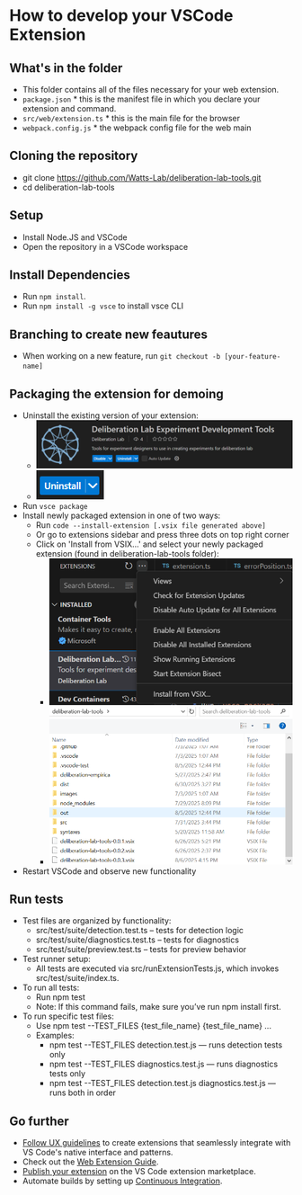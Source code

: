 # How to develop your VSCode Extension

## What's in the folder

* This folder contains all of the files necessary for your web extension.
* `package.json` * this is the manifest file in which you declare your extension and command.
* `src/web/extension.ts` * this is the main file for the browser
* `webpack.config.js` * the webpack config file for the web main

## Cloning the repository

* git clone https://github.com/Watts-Lab/deliberation-lab-tools.git
* cd deliberation-lab-tools

## Setup

* Install Node.JS and VSCode
* Open the repository in a VSCode workspace

## Install Dependencies

* Run `npm install`.
* Run `npm install -g vsce` to install vsce CLI

## Branching to create new feautures

* When working on a new feature, run `git checkout -b [your-feature-name]`

## Packaging the extension for demoing

* Uninstall the existing version of your extension:
  * ![alt text](images/image.png)
  * ![alt text](images/image-1.png)
* Run `vsce package`
* Install newly packaged extension in one of two ways:
  * Run `code --install-extension [.vsix file generated above]`
  * Or go to extensions sidebar and press three dots on top right corner
  * Click on 'Install from VSIX...' and select your newly packaged extension (found in deliberation-lab-tools folder):
    * ![alt text](images/image-2.png)
    * ![alt text](images/image-3.png)
* Restart VSCode and observe new functionality

## Run tests

* Test files are organized by functionality:
  * src/test/suite/detection.test.ts – tests for detection logic
  * src/test/suite/diagnostics.test.ts – tests for diagnostics
  * src/test/suite/preview.test.ts – tests for preview behavior
* Test runner setup:
  * All tests are executed via src/runExtensionTests.js, which invokes src/test/suite/index.ts.
* To run all tests:
  * Run npm test
  * Note: If this command fails, make sure you’ve run npm install first.
* To run specific test files:
  * Use npm test --TEST_FILES {test_file_name} {test_file_name} ...
  * Examples:
    * npm test --TEST_FILES detection.test.js — runs detection tests only
    * npm test --TEST_FILES diagnostics.test.js — runs diagnostics tests only
    * npm test --TEST_FILES detection.test.js diagnostics.test.js — runs both in order

## Go further

* [Follow UX guidelines](https://code.visualstudio.com/api/ux-guidelines/overview) to create extensions that seamlessly integrate with VS Code's native interface and patterns.
* Check out the [Web Extension Guide](https://code.visualstudio.com/api/extension-guides/web-extensions).
* [Publish your extension](https://code.visualstudio.com/api/working-with-extensions/publishing-extension) on the VS Code extension marketplace.
* Automate builds by setting up [Continuous Integration](https://code.visualstudio.com/api/working-with-extensions/continuous-integration).